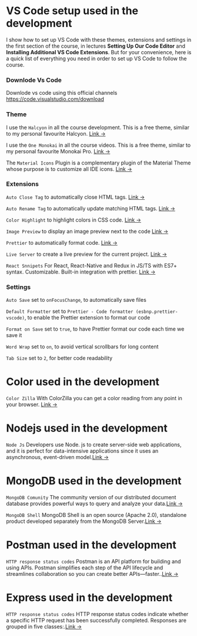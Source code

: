 # VS Code setup used in the development

I show how to set up VS Code with these themes, extensions and settings in the first section of the course, in lectures **Setting Up Our Code Editor** and **Installing Additional VS Code Extensions**. But for your convenience, here is a quick list of everything you need in order to set up VS Code to follow the course.

### Downlode Vs Code

Downlode vs code using this official channels https://code.visualstudio.com/download

### Theme

I use the `Halcyon` in all the course development. This is a free theme, similar to my personal favourite Halcyon. [Link &rarr;](https://marketplace.visualstudio.com/items?itemName=brittanychiang.halcyon-vscode)

I use the `One Monokai` in all the course videos. This is a free theme, similar to my personal favourite Monokai Pro. [Link &rarr;](https://marketplace.visualstudio.com/items?itemName=azemoh.one-monokai)

The `Material Icons` Plugin is a complementary plugin of the Material Theme whose purpose is to customize all IDE icons. [Link &rarr;](https://marketplace.visualstudio.com/items?itemName=PKief.material-icon-theme)


### Extensions

`Auto Close Tag` to automatically close HTML tags. [Link &rarr;](https://marketplace.visualstudio.com/items?itemName=formulahendry.auto-close-tag)

`Auto Rename Tag` to automatically update matching HTML tags. [Link &rarr;](https://marketplace.visualstudio.com/items?itemName=formulahendry.auto-rename-tag)

`Color Highlight` to highlight colors in CSS code. [Link &rarr;](https://marketplace.visualstudio.com/items?itemName=naumovs.color-highlight)

`Image Preview` to display an image preview next to the code [Link &rarr;](https://marketplace.visualstudio.com/items?itemName=kisstkondoros.vscode-gutter-preview)

`Prettier` to automatically format code. [Link &rarr;](https://marketplace.visualstudio.com/items?itemName=esbenp.prettier-vscode)

`Live Server` to create a live preview for the current project. [Link &rarr;](https://marketplace.visualstudio.com/items?itemName=ritwickdey.LiveServer)

`React Snnipets`  For React, React-Native and Redux in JS/TS with ES7+ syntax. Customizable. Built-in integration with prettier.  [Link &rarr;](https://marketplace.visualstudio.com/items?itemName=dsznajder.es7-react-js-snippets)

### Settings

`Auto Save` set to `onFocusChange`, to automatically save files

`Default Formatter` set to `Prettier - Code formatter (esbnp.prettier-vscode)`, to enable the Prettier extension to format our code

`Format on Save` set to `true`, to have Prettier format our code each time we save it

`Word Wrap` set to `on`, to avoid vertical scrollbars for long content

`Tab Size` set to `2`, for better code readability

# Color used in the development

`Color Zilla` With ColorZilla you can get a color reading from any point in your browser. [Link &rarr;](https://marketplace.visualstudio.com/items?itemName=formulahendry.auto-rename-tag)

# Nodejs used in the development 

`Node Js` Developers use Node. js to create server-side web applications, and it is perfect for data-intensive applications since it uses an asynchronous, event-driven model.[Link &rarr;](https://nodejs.org/en/download)

# MongoDB used in the development 

`MongoDB Comunity` The community version of our distributed document database provides powerful ways to query and analyze your data.[Link &rarr;](https://www.mongodb.com/try/download/community-kubernetes-operator)

`MongoDB Shell` MongoDB Shell is an open source (Apache 2.0), standalone product developed separately from the MongoDB Server.[Link &rarr;](https://www.mongodb.com/try/download/shell)

# Postman used in the development 

`HTTP response status codes` Postman is an API platform for building and using APIs. Postman simplifies each step of the API lifecycle and streamlines collaboration so you can create better APIs—faster..[Link &rarr;](https://www.postman.com/downloads/)

# Express used in the development 

`HTTP response status codes` HTTP response status codes indicate whether a specific HTTP request has been successfully completed. Responses are grouped in five classes:.[Link &rarr;](https://developer.mozilla.org/en-US/docs/Web/HTTP/Status)



